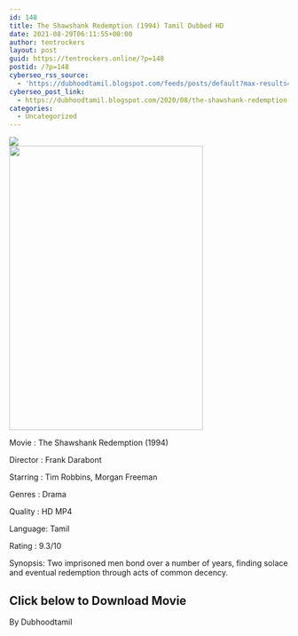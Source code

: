 ```yaml
---
id: 148
title: The Shawshank Redemption (1994) Tamil Dubbed HD
date: 2021-08-29T06:11:55+00:00
author: tentrockers
layout: post
guid: https://tentrockers.online/?p=148
postid: /?p=148
cyberseo_rss_source:
  - 'https://dubhoodtamil.blogspot.com/feeds/posts/default?max-results=150&start-index=151'
cyberseo_post_link:
  - https://dubhoodtamil.blogspot.com/2020/08/the-shawshank-redemption-1994-tamil.html
categories:
  - Uncategorized
---
```

<div class="media_block">
  <img src="https://1.bp.blogspot.com/-FWkJ8FV4ydw/XyfrcT9YQHI/AAAAAAAAB7M/xOkeRLyUxvEPx9qvVlVdN6n4RjGB6g-bgCNcBGAsYHQ/s72-w349-h512-c/009eb7d6cdc591fe87dbd999623c7830.jpg" class="media_thumbnail" />
</div>

<div class="separator">
  <a href="https://1.bp.blogspot.com/-FWkJ8FV4ydw/XyfrcT9YQHI/AAAAAAAAB7M/xOkeRLyUxvEPx9qvVlVdN6n4RjGB6g-bgCNcBGAsYHQ/s1320/009eb7d6cdc591fe87dbd999623c7830.jpg" imageanchor="1"><img loading="lazy" border="0" data-original-height="1320" data-original-width="900" height="512" src="https://1.bp.blogspot.com/-FWkJ8FV4ydw/XyfrcT9YQHI/AAAAAAAAB7M/xOkeRLyUxvEPx9qvVlVdN6n4RjGB6g-bgCNcBGAsYHQ/w349-h512/009eb7d6cdc591fe87dbd999623c7830.jpg" width="349" /></a>
</div>

Movie	<span></span>:	<span></span>The Shawshank Redemption (1994)

Director	<span></span>:	<span></span>Frank Darabont

Starring	<span></span>:	<span></span>Tim Robbins, Morgan Freeman

Genres	<span></span>:	<span></span>Drama

Quality	<span></span>:	<span></span>HD MP4

Language:	<span></span>Tamil

Rating	<span></span>:	<span></span>9.3/10

Synopsis: Two imprisoned men bond over a number of years, finding solace and eventual redemption through acts of common decency.

## <span>Click below to Download Movie</span>

<span>By Dubhoodtamil</span>